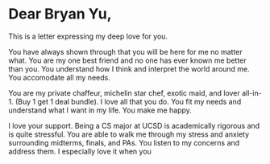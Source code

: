 # Dear Bryan Yu,

This is a letter expressing my deep love for you.

You have always shown through that you will be here for me no matter what. You are my one best friend and no one has ever known me better than you. You understand how I think and interpret the world around me. You accomodate all my needs.

You are my private chaffeur, michelin star chef, exotic maid, and lover all-in-1. (Buy 1 get 1 deal bundle). I love all that you do. You fit my needs and understand what I want in my life. You make me happy.

I love your support. Being a CS major at UCSD is academically rigorous and is quite stressful. You are able to walk me through my stress and anxiety surrounding midterms, finals, and PAs. You listen to my concerns and address them. I especially love it when you 